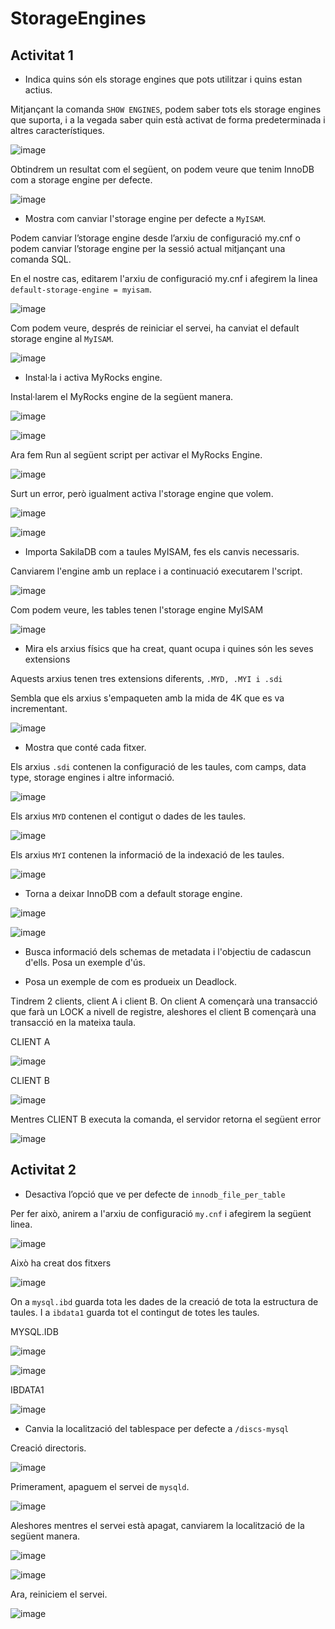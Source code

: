 # StorageEngines

## Activitat 1

- Indica quins són els storage engines que pots utilitzar i quins estan actius.

Mitjançant la comanda ``SHOW ENGINES``, podem saber tots els storage engines que suporta, i a la vegada saber quin està activat de forma predeterminada i altres característiques.

![image](https://user-images.githubusercontent.com/79653853/157505340-f1787a81-b9b7-4ee2-b548-8c8c03a1c48b.png)

Obtindrem un resultat com el següent, on podem veure que tenim InnoDB com a storage engine per defecte.

![image](https://user-images.githubusercontent.com/79653853/157505438-7e9310da-0ae7-4b5c-aac1-3fde00421226.png)

- Mostra com canviar l'storage engine per defecte a ``MyISAM``.

Podem canviar l’storage engine desde l’arxiu de configuració my.cnf o podem canviar l’storage engine per la sessió actual mitjançant una comanda SQL.

En el nostre cas, editarem l'arxiu de configuració my.cnf i afegirem la linea ``default-storage-engine = myisam``.

![image](https://user-images.githubusercontent.com/79653853/157506171-c69b2e5a-ce13-429f-a043-ac016fd01a09.png)

Com podem veure, després de reiniciar el servei, ha canviat el default storage engine al ``MyISAM``.

![image](https://user-images.githubusercontent.com/79653853/157506275-4e7f73cf-cb50-4714-8bf9-4d307029b9a5.png)

- Instal·la i activa MyRocks engine.

Instal·larem el MyRocks engine de la següent manera.

![image](https://user-images.githubusercontent.com/79653853/157506951-95ec7b72-2fd5-4a7e-8f63-fe511230abac.png)

![image](https://user-images.githubusercontent.com/79653853/157507289-68c2f6dc-4f7a-4d53-84a4-b81d8de69f8b.png)

Ara fem Run al següent script per activar el MyRocks Engine.

![image](https://user-images.githubusercontent.com/79653853/157507465-9c38c8c8-a833-4795-b2bf-b5b82925f5cd.png)

Surt un error, però igualment activa l'storage engine que volem.

![image](https://user-images.githubusercontent.com/79653853/157510547-b32731d6-1e16-45ce-9815-8816d03e092d.png)

![image](https://user-images.githubusercontent.com/79653853/157511052-b7e70dcb-8ca4-4ed2-a9ad-2af70bf44311.png)

- Importa SakilaDB com a taules MyISAM, fes els canvis necessaris.

Canviarem l'engine amb un replace i a continuació executarem l'script.

![image](https://user-images.githubusercontent.com/79653853/157512159-aba8c39a-17c4-4c9d-9dde-04a7ec633d99.png)

Com podem veure, les tables tenen l'storage engine MyISAM

![image](https://user-images.githubusercontent.com/79653853/157513037-1f9e9d85-3ee4-4643-a1aa-58f0f83bb434.png)


- Mira els arxius físics que ha creat, quant ocupa i quines són les seves extensions

Aquests arxius tenen tres extensions diferents, ``.MYD, .MYI i .sdi``

Sembla que els arxius s'empaqueten amb la mida de 4K que es va incrementant.

![image](https://user-images.githubusercontent.com/79653853/157517268-13612a35-9274-436d-b1f7-6b807d202e3a.png)

- Mostra que conté cada fitxer.

Els arxius ``.sdi`` contenen la configuració de les taules, com camps, data type, storage engines i altre informació.

![image](https://user-images.githubusercontent.com/79653853/157515436-36bf0dd3-6890-4838-8723-9e70ef169d35.png)

Els arxius ``MYD`` contenen el contigut o dades de les taules.

![image](https://user-images.githubusercontent.com/79653853/157518802-778db8d1-cb60-4569-a4f1-0b3419b458b4.png)

Els arxius `MYI` contenen la informació de la indexació de les taules.

![image](https://user-images.githubusercontent.com/79653853/157519667-fb4152dd-f0c1-4942-ba4c-d502c073a4a6.png)

- Torna a deixar InnoDB com a default storage engine.

![image](https://user-images.githubusercontent.com/79653853/157522077-8b2cc66e-51ea-4a1a-b126-a22dd9695040.png)

![image](https://user-images.githubusercontent.com/79653853/157521974-622f9323-b2ae-43c8-b045-a39c74ef11b9.png)

- Busca informació dels schemas de metadata i l'objectiu de cadascun d'ells. Posa un exemple d'ús.


- Posa un exemple de com es produeix un Deadlock.

Tindrem 2 clients, client A i client B. On client A començarà una transacció que farà un LOCK a nivell de registre, aleshores el client B començarà una transacció en la mateixa taula.

CLIENT A

![image](https://user-images.githubusercontent.com/79653853/158664500-63a57a72-5cd9-4a29-88c2-d54f18e79261.png)

CLIENT B

![image](https://user-images.githubusercontent.com/79653853/158664536-733e9152-e030-47cf-913b-839bcd691fda.png)

Mentres CLIENT B executa la comanda, el servidor retorna el següent error

![image](https://user-images.githubusercontent.com/79653853/158665358-29acbb72-fa5c-47f2-b7ad-bc9cd1d42034.png)


## Activitat 2

- Desactiva l’opció que ve per defecte de `innodb_file_per_table`

Per fer això, anirem a l'arxiu de configuració `my.cnf` i afegirem la següent linea.

![image](https://user-images.githubusercontent.com/79653853/158666155-c520d96d-a6d5-4672-ab0f-17f4cf7aa99e.png)

Això ha creat dos fitxers

![image](https://user-images.githubusercontent.com/79653853/158670028-073a8b06-f3f5-4997-b419-4d832afd8719.png)

On a `mysql.ibd` guarda tota les dades de la creació de tota la estructura de taules. I a `ibdata1` guarda tot el contingut de totes les taules.

MYSQL.IDB

![image](https://user-images.githubusercontent.com/79653853/158671465-817c9cce-0982-408f-95de-d0148b314993.png)

![image](https://user-images.githubusercontent.com/79653853/158671622-624e8d18-e5f8-4971-b769-10127804235e.png)


IBDATA1

![image](https://user-images.githubusercontent.com/79653853/158672732-3b2f02b6-f674-4c10-a71a-afb35aeebe54.png)


- Canvia la localització del tablespace per defecte a `/discs-mysql`

Creació directoris.

![image](https://user-images.githubusercontent.com/79653853/159730036-d0f362e3-bd0f-40f6-ad22-7ca44f2c38b1.png)

Primerament, apaguem el servei de `mysqld`.

![image](https://user-images.githubusercontent.com/79653853/159722983-2b04da66-dcfb-4289-9177-3a7752b8fa45.png)

Aleshores mentres el servei està apagat, canviarem la localització de la següent manera.

![image](https://user-images.githubusercontent.com/79653853/159735498-118ec5d2-d554-43a8-a8a2-79d306f30558.png)


![image](https://user-images.githubusercontent.com/79653853/159733478-809b92a2-718b-4f49-aafb-751245e2bc9c.png)

Ara, reiniciem el servei.

![image](https://user-images.githubusercontent.com/79653853/159724156-21e090c8-77b5-4744-8ba4-95d319889ea8.png)

